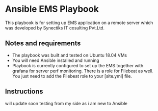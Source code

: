 # Ansible EMS Playbook
 
This playbook is for setting up EMS application on a remote server which was developed by Synectiks IT cosulting Pvt.Ltd. 

## Notes and requirements

 - The playbook was built and tested on Ubuntu 18.04 VMs 
 - You will need Ansible installed and running
 - Playbook is currently configured to set up the EMS together with grafana for server perf monitoring. There is a role for Filebeat as well. You just need to add the Filebeat role to your [site.yml] file.
 
 ## Instructions
 
  will update soon testing from my side as i am new to Ansible
